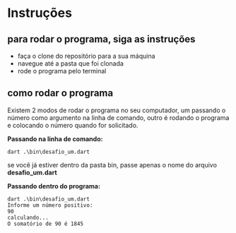 # Instruções
## para rodar o programa, siga as instruções

- faça o clone do repositório para a sua máquina
- navegue até a pasta que foi clonada
- rode o programa pelo terminal

## como rodar o programa
Existem 2 modos de rodar o programa no seu computador, um passando o número como argumento na linha de comando, outro é rodando o programa e colocando o número quando for solicitado.

**Passando na linha de comando:**
```
dart .\bin\desafio_um.dart
```
se você já estiver dentro da pasta bin, passe apenas o nome do arquivo **desafio_um.dart**

**Passando dentro do programa:**
```
dart .\bin\desafio_um.dart
Informe um número positivo: 
90
calculando...
O somatório de 90 é 1845
```
